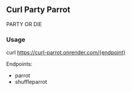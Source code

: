 ## Curl Party Parrot
PARTY OR DIE

### Usage
curl https://curl-parrot.onrender.com/{endpoint}

Endpoints:
- parrot
- shuffleparrot